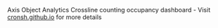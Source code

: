 Axis Object Analytics Crossline counting occupancy dashboard - Visit [cronsh.github.io](https://cronsh.github.io) for more details
